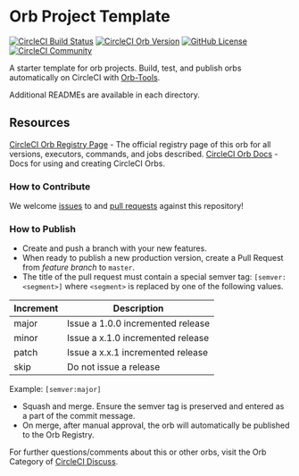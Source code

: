 # Orb Project Template

[![CircleCI Build Status](https://circleci.com/gh/napoles-mk-org/muuktest-orb.svg?style=shield "CircleCI Build Status")](https://circleci.com/gh/napoles-mk-org/muuktest-orb) [![CircleCI Orb Version](https://badges.circleci.com/orbs/napoles-mk/muuktest.svg)](https://circleci.com/orbs/registry/orb/napoles-mk/muuktest) [![GitHub License](https://img.shields.io/badge/license-MIT-lightgrey.svg)](https://raw.githubusercontent.com/napoles-mk-org/muuktest-orb/master/LICENSE) [![CircleCI Community](https://img.shields.io/badge/community-CircleCI%20Discuss-343434.svg)](https://discuss.circleci.com/c/ecosystem/orbs)



A starter template for orb projects. Build, test, and publish orbs automatically on CircleCI with [Orb-Tools](https://circleci.com/orbs/registry/orb/circleci/orb-tools).

Additional READMEs are available in each directory.



## Resources

[CircleCI Orb Registry Page](https://circleci.com/orbs/registry/orb/napoles-mk/muuktest-orb) - The official registry page of this orb for all versions, executors, commands, and jobs described.
[CircleCI Orb Docs](https://circleci.com/docs/2.0/orb-intro/#section=configuration) - Docs for using and creating CircleCI Orbs.

### How to Contribute

We welcome [issues](https://github.com/napoles-mk-org/muuktest-orb/issues) to and [pull requests](https://github.com/napoles-mk-org/muuktest-orb/pulls) against this repository!

### How to Publish
* Create and push a branch with your new features.
* When ready to publish a new production version, create a Pull Request from _feature branch_ to `master`.
* The title of the pull request must contain a special semver tag: `[semver:<segment>]` where `<segment>` is replaced by one of the following values.

| Increment | Description|
| ----------| -----------|
| major     | Issue a 1.0.0 incremented release|
| minor     | Issue a x.1.0 incremented release|
| patch     | Issue a x.x.1 incremented release|
| skip      | Do not issue a release|

Example: `[semver:major]`

* Squash and merge. Ensure the semver tag is preserved and entered as a part of the commit message.
* On merge, after manual approval, the orb will automatically be published to the Orb Registry.


For further questions/comments about this or other orbs, visit the Orb Category of [CircleCI Discuss](https://discuss.circleci.com/c/orbs).

